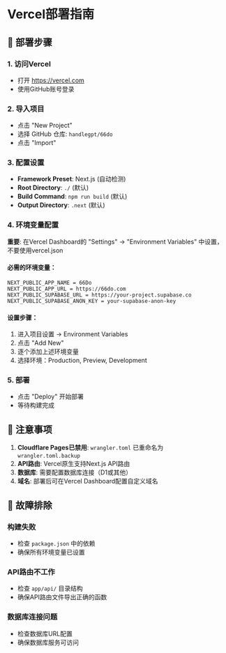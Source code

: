 # Vercel部署指南

## 🚀 部署步骤

### 1. 访问Vercel
- 打开 https://vercel.com
- 使用GitHub账号登录

### 2. 导入项目
- 点击 "New Project"
- 选择 GitHub 仓库: `handlegpt/66do`
- 点击 "Import"

### 3. 配置设置
- **Framework Preset**: Next.js (自动检测)
- **Root Directory**: `./` (默认)
- **Build Command**: `npm run build` (默认)
- **Output Directory**: `.next` (默认)

### 4. 环境变量配置
**重要**: 在Vercel Dashboard的 "Settings" → "Environment Variables" 中设置，不要使用vercel.json

#### 必需的环境变量：
```
NEXT_PUBLIC_APP_NAME = 66Do
NEXT_PUBLIC_APP_URL = https://66do.com
NEXT_PUBLIC_SUPABASE_URL = https://your-project.supabase.co
NEXT_PUBLIC_SUPABASE_ANON_KEY = your-supabase-anon-key
```

#### 设置步骤：
1. 进入项目设置 → Environment Variables
2. 点击 "Add New"
3. 逐个添加上述环境变量
4. 选择环境：Production, Preview, Development

### 5. 部署
- 点击 "Deploy" 开始部署
- 等待构建完成

## 📝 注意事项

1. **Cloudflare Pages已禁用**: `wrangler.toml` 已重命名为 `wrangler.toml.backup`
2. **API路由**: Vercel原生支持Next.js API路由
3. **数据库**: 需要配置数据库连接（D1或其他）
4. **域名**: 部署后可在Vercel Dashboard配置自定义域名

## 🔧 故障排除

### 构建失败
- 检查 `package.json` 中的依赖
- 确保所有环境变量已设置

### API路由不工作
- 检查 `app/api/` 目录结构
- 确保API路由文件导出正确的函数

### 数据库连接问题
- 检查数据库URL配置
- 确保数据库服务可访问

